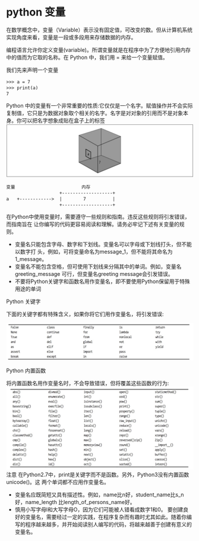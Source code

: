 # python 变量




  在数学概念中，变量（Variable）表示没有固定值，可改变的数。但从计算机系统实现角度来看，变量是一段或多段用来存储数据的内存。
  
  编程语言允许你定义变量(variable)。所谓变量就是在程序中为了方便地引用内存中的值而为它取的名称。在 Python 中，我们用 = 来给一个变量赋值。
  
  我们先来声明一个变量
  
```
>>> a = 7
>>> print(a)
7
```
Python 中的变量有一个非常重要的性质:它仅仅是一个名字。赋值操作并不会实际 复制值，它只是为数据对象取个相关的名字。名字是对对象的引用而不是对象本身。你可以把名字想象成贴在盒子上的标签
 ![](/media/14795244080513.jpg)


```
变量                         内存
                    +-------------------+
a   +------------>  |        7          |
                    +-------------------+             

```


在Python中使用变量时，需要遵守一些规则和指南。违反这些规则将引发错误，而指南旨在 让你编写的代码更容易阅读和理解。请务必牢记下述有关变量的规则。

* 变量名只能包含字母、数字和下划线。变量名可以字母或下划线打头，但不能以数字打 头，例如，可将变量命名为message_1，但不能将其命名为1_message。
* 变量名不能包含空格，但可使用下划线来分隔其中的单词。例如，变量名greeting_message 可行，但变量名greeting message会引发错误。
* 不要将Python关键字和函数名用作变量名，即不要使用Python保留用于特殊用途的单词

Python 关键字

下面的关键字都有特殊含义，如果你将它们用作变量名，将引发错误:



![](/media/14795582273659.jpg)



Python 内置函数 

将内置函数名用作变量名时，不会导致错误，但将覆盖这些函数的行为:
![](/media/14795582489326.jpg)
注意 在Python2.7中，print是关键字而不是函数。另外，Python3没有内置函数unicode()。这 两个单词都不应用作变量名。


	
* 变量名应既简短又具有描述性。例如，name比n好，student_name比s_n好，name_length 比length_of_persons_name好。
* 慎用小写字母l和大写字母O，因为它们可能被人错看成数字1和0。 要创建良好的变量名，需要经过一定的实践，在程序复杂而有趣时尤其如此。随着你编写的程序越来越多，并开始阅读别人编写的代码，将越来越善于创建有意义的变量名。
  



